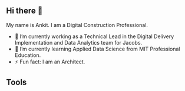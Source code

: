 ## Hi there 👋
My name is Ankit. I am a Digital Construction Professional. 
- 🔭 I’m currently working as a Technical Lead in the Digital Delivery Implementation and Data Analytics team for Jacobs.
- 🌱 I’m currently learning Applied Data Science from MIT Professional Education.
- ⚡ Fun fact: I am an Architect.
## Tools

<!--
**Insho08/insho08** is a ✨ _special_ ✨ repository because its `README.md` (this file) appears on your GitHub profile.

Here are some ideas to get you started:

- 🔭 I’m currently working on ...
- 🌱 I’m currently learning ...
- 👯 I’m looking to collaborate on ...
- 🤔 I’m looking for help with ...
- 💬 Ask me about ...
- 📫 How to reach me: ...
- 😄 Pronouns: ...
- ⚡ Fun fact: ...
-->
